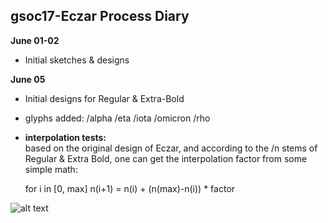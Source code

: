 ## gsoc17-Eczar Process Diary


**June 01-02**<br />
- Initial sketches & designs

**June 05**<br />
- Initial designs for Regular & Extra-Bold
- glyphs added: /alpha /eta /iota /omicron /rho
- **interpolation tests:** <br />
based on the original design of Eczar, and according to the /n stems of Regular & Extra Bold,
one can get the interpolation factor from some simple math:

   for i in [0, max]
   n(i+1) = n(i) + (n(max)-n(i)) * factor

![alt text](https://github.com/eellak/gsoc17-Eczar/blob/master/GSoC_17%20Process/02_TestDocs/Interpolation%20Tests/InterpolationTests170605.svg "")
